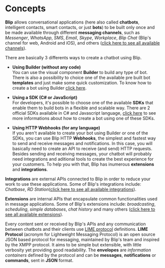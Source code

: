 # Concepts

**Blip** allows conversational applications (here also called **chatbots**, intelligent contacts, smart contacts, or just **bots**) to be built only once and be made available through different **messaging channels**, such as *Messenger*, *WhatsApp*, *SMS*, *Email*, *Skype*, *Workplace*, *Blip Chat* (Blip's channel for web, Android and iOS), and others ([click here to see all available channels](.#channels)).

There are basically 3 differents ways to create a chatbot using Blip.

- **Using Builder (without any code)** <br> You can use the visual component **Builder** to build any type of bot. There is also a possibility to choice one of the available pre built bot **templates** and just make some quick customization. To know how to create a bot using Builder [click here](#using-builder).

- **Using a SDK (C\# or JavaScript)**
<br/>For developers, it's possible to choose one of the available **SDKs** that enable them to build bots in a flexible and scalable way. There are 2 official SDKs available in C\# and Javascript language, [click here](#using-sdk-csharp) to see more informations about how to create a bot using one of these SDKs.

- **Using HTTP Webhooks (for any language)**
<br/>If you aren't available to create your bot using Builder or one of the SDKs, you can use Blip HTTP **Webhooks**, the simplest and fastest way to send and receive messages and notifications. In this case, you will basically need to create an API to receive (and send) HTTP requests.
<br/>Besides sending and receiving messages, your chatbot will probably need integrations and aditional tools to create the best experience for your customers. To help you with that, Blip has inumerous **extensions** and **integrations**.

**Integrations** are external APIs connected to Blip in order to reduce your work to use these applications. Some of Blip's integrations include: *Chatbase*, *RD Station*([click here to see all available integrations](.#integrations)).

**Extensions** are internal APIs that encapsulate common functionalities used in message applications. Some of Blip's extensions include: *broadcasting*, *scheduling*, *simple databases*, *chat history* and many others ([click here to see all available extensions](.#extensions)).

Every content sent or received by Blip's APIs and any communication between chatbots and their clients use [LIME protocol](http://limeprotocol.org) definitions.
**LIME Protocol** (acronym for Lightweight Messaging Protocol) is an open source JSON based protocol for messaging, maintained by Blip's team and inspired by the XMPP protocol. It aims to be simple but extensible, with little verbosity yet providing good readability.
The **envelopes** are *information containers* defined by the protocol and can be **messages**, **notifications** or **commands**, sent in **JSON** format.